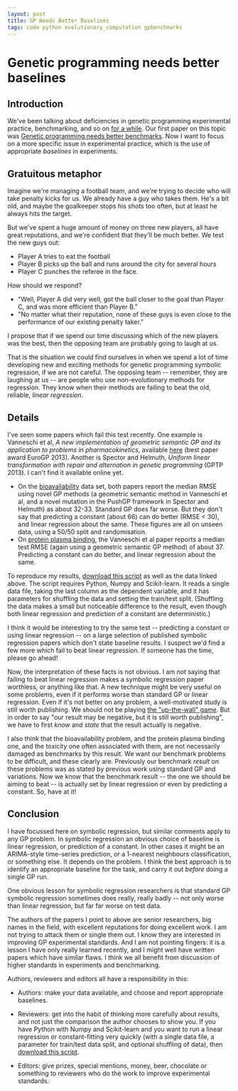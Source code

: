 ```yaml
---
layout: post
title: GP Needs Better Baselines
tags: code python evolutionary_computation gpbenchmarks
---
```


Genetic programming needs better baselines
========

Introduction
------------

We've been talking about deficiencies in genetic programming
experimental practice, benchmarking, and so on
[for a while](http://gpbenchmarks.org/). Our first paper on this topic
was
[Genetic programming needs better benchmarks](http://gpbenchmarks.org/wp-content/uploads/2013/05/paper1.pdf).
Now I want to focus on a more specific issue in experimental practice,
which is the use of appropriate *baselines* in experiments.


Gratuitous metaphor
-------------------

Imagine we're managing a football team, and we're trying to decide who
will take penalty kicks for us. We already have a guy who takes them.
He's a bit old, and maybe the goalkeeper stops his shots too often,
but at least he always hits the target.

But we've spent a huge amount of money on three new players, all have
great reputations, and we're confident that they'll be much better. We
test the new guys out:

* Player A tries to eat the football
* Player B picks up the ball and runs around the city for several hours
* Player C punches the referee in the face.

How should we respond?

* "Well, Player A did very well, got the ball closer to the goal than
  Player C, and was more efficient than Player B."
* "No matter what their reputation, none of these guys is even close
  to the performance of our existing penalty taker."

I propose that if we spend our time discussing which of the new
players was the best, then the opposing team are probably going to
laugh at us.

That is the situation we could find ourselves in when we spend a lot
of time developing new and exciting methods for genetic programming
symbolic regression, if we are not careful. The opposing team --
remember, they are laughing at us -- are people who use
non-evolutionary methods for regression. They know when their methods
are failing to beat the old, reliable, *linear regression*.


Details
-------

I've seen some papers which fail this test recently. One example is
Vanneschi et al, *A new implementation of geometric semantic GP and
its application to problems in pharmacokinetics*, available
[here](http://link.springer.com/chapter/10.1007/978-3-642-37207-0_18)
(best paper award EuroGP 2013). Another is Spector and Helmuth,
*Uniform linear transformation with repair and alternation in genetic
programming* (GPTP 2013). I can't find it available online yet.

* On the
  [bioavailability](http://kdbio.inesc-id.pt/~sara/gptp2013/bioavailability.txt)
  data set, both papers report the median  RMSE using novel GP
  methods (a geometric semantic method in Vanneschi et al, and a novel
  mutation in the PushGP framework in Spector and Helmuth) as about
  32-33. Standard GP does far worse. But they don't say that
  predicting a constant (about 66) can do better (RMSE < 30), and
  linear regression about the same. These figures are all on unseen
  data, using a 50/50 split and randomisation.
* On
  [protein plasma binding](http://kdbio.inesc-id.pt/~sara/gptp2013/ppb.txt),
  the Vanneschi et al paper reports a median test RMSE (again using a
  geometric semantic GP method) of about 37. Predicting a constant can
  do better, and linear regression about the same.

To reproduce my results,
[download this script](https://gist.github.com/jmmcd/7790588) as well
as the data linked above. The script requires Python, Numpy and
Scikit-learn. It reads a single data file, taking the last column as
the dependent variable, and it has parameters for shuffling the data
and setting the train/test split. (Shuffling the data makes a small
but noticeable difference to the result, even though both linear
regression and prediction of a constant are deterministic.)

I think it would be interesting to try the same test -- predicting a
constant or using linear regression -- on a large selection of
published symbolic regression papers which don't state baseline
results. I suspect we'd find a few more which fail to beat linear
regression. If someone has the time, please go ahead!

Now, the interpretation of these facts is not obvious. I am *not*
saying that failing to beat linear regression makes a symbolic
regression paper worthless, or anything like that. A new technique
might be very useful on some problems, even if it performs worse than
standard GP or linear regression. Even if it's not better on any
problem, a well-motivated study is still worth publishing. We should
not be playing
[the "up-the-wall" game](http://www.cs.stir.ac.uk/~goc/papers/GECCO09Decwk1005-ochoaATS.pdf).
But in order to say "our result may be negative, but it is still worth
publishing", we have to first *know* and *state* that the result
actually is negative.

I also think that the bioavailability problem, and the protein plasma
binding one, and the toxicity one often associated with them, are not
necessarily damaged as benchmarks by this result. We want our
benchmark problems to be difficult, and these clearly are. Previously
our benchmark *result* on these problems was as stated by previous
work using standard GP and variations. Now we know that the benchmark
result -- the one we should be aiming to beat -- is actually set by
linear regression or even by predicting a constant. So, have at it!


Conclusion
----------

I have focussed here on symbolic regression, but similar comments
apply to any GP problem. In symbolic regression an obvious choice of
baseline is linear regression, or prediction of a constant. In other
cases it might be an ARIMA-style time-series prediction, or a
1-nearest neighbours classification, or something else. It depends on
the problem. I think the best approach is to identify an appropriate
baseline for the task, and carry it out *before* doing a single GP
run.

One obvious lesson for symbolic regression researchers is that
standard GP symbolic regression sometimes does really, really badly --
not only worse than linear regression, but far far worse on test data.

The authors of the papers I point to above are senior researchers, big
names in the field, with excellent reputations for doing excellent
work. I am not trying to attack them or single them out. I know they
are interested in improving GP experimental standards. And I am not
pointing fingers: it is a lesson I have only really learned recently,
and I might well have written papers which have similar flaws. I think
we all benefit from discussion of higher standards in experiments and
benchmarking.

Authors, reviewers and editors all have a responsibility in this:

* Authors: make your data available, and choose and report appropriate
  baselines.

* Reviewers: get into the habit of thinking more carefully about
  results, and not just the comparison the author chooses to show you.
  If you have Python with Numpy and Scikit-learn and you want to run a
  linear regression or constant-fitting very quickly (with a single
  data file, a parameter for train/test data split, and optional
  shuffling of data), then
  [download this script](https://gist.github.com/jmmcd/7790588).

* Editors: give prizes, special mentions, money, beer, chocolate or
  something to reviewers who do the work to improve experimental
  standards.
